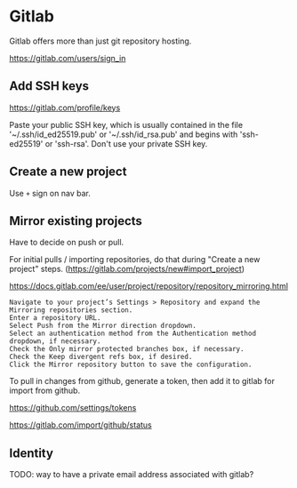 # Gitlab

Gitlab offers more than just git repository hosting.

https://gitlab.com/users/sign_in


## Add SSH keys

https://gitlab.com/profile/keys

Paste your public SSH key, which is usually contained in the file '~/.ssh/id_ed25519.pub' or '~/.ssh/id_rsa.pub' and begins with 'ssh-ed25519' or 'ssh-rsa'. Don't use your private SSH key.


## Create a new project

Use `+` sign on nav bar.


## Mirror existing projects

Have to decide on push or pull. 

For initial pulls / importing repositories, do that during "Create a new project" steps. (https://gitlab.com/projects/new#import_project)



https://docs.gitlab.com/ee/user/project/repository/repository_mirroring.html

    Navigate to your project’s Settings > Repository and expand the Mirroring repositories section.
    Enter a repository URL.
    Select Push from the Mirror direction dropdown.
    Select an authentication method from the Authentication method dropdown, if necessary.
    Check the Only mirror protected branches box, if necessary.
    Check the Keep divergent refs box, if desired.
    Click the Mirror repository button to save the configuration. 


To pull in changes from github, generate a token, then add it to gitlab for import from github. 

https://github.com/settings/tokens

https://gitlab.com/import/github/status


## Identity

TODO:
way to have a private email address associated with gitlab?
